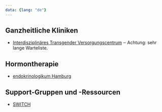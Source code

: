 ```yaml
---
data: {lang: "de"}
---
```

## Ganzheitliche Kliniken
* [Interdisziplinäres Transgender Versorgungscentrum](https://www.uke.de/kliniken-institute/zentren/martin-zeitz-centrum/ueber-das-centrum/index.html#id80339) ‒ Achtung: sehr lange Warteliste.

## Hormontherapie
* [endokrinologikum Hamburg](https://www.endokrinologikum-hamburg.de/)

## Support-Gruppen und -Ressourcen
* [SWITCH](https://www.switch-hh.de/)

